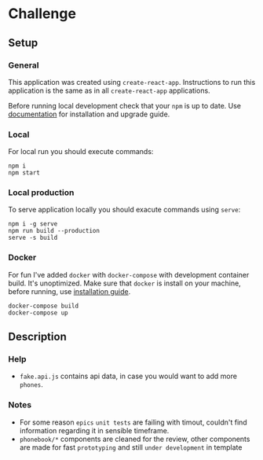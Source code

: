 # Challenge

## Setup

### General

This application was created using `create-react-app`. Instructions to run this application is the same as in all `create-react-app` applications.

Before running local development check that your `npm` is up to date. Use [documentation](https://www.npmjs.com/get-npm) for installation and upgrade guide.

### Local

For local run you should execute commands:

```shell
npm i
npm start
```

### Local production

To serve application locally you should exacute commands using `serve`:

```shell
npm i -g serve
npm run build --production
serve -s build
```

### Docker

For fun I've added `docker` with `docker-compose` with development container build. It's unoptimized. Make sure that `docker` is install on your machine, before running, use [installation guide](https://docs.docker.com/install/).

```shell
docker-compose build
docker-compose up
```

## Description

### Help

- `fake.api.js` contains api data, in case you would want to add more `phones`.

### Notes

- For some reason `epics` `unit tests` are failing with timout, couldn't find information regarding it in sensible timeframe.
- `phonebook/*` components are cleaned for the review, other components are made for fast `prototyping` and still `under development` in template